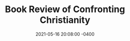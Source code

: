 ---
layout: book_review
date: 2021-05-16 20:08:00 -0400
title: "Book Review of Confronting Christianity"
book: {
  title: "Confronting Christianity: 12 Hard Questions for the World's Largest Religion",
  isbn: "",
  pages: "",
  publisher: "",
  author: "Rebecca McLaughlin"
}
description: ""
featured_image: {
  src: "confronting-christianity.jpg",
  title: "Confronting Christianity, by Rebecca McLaughlin",
  alt: "Confronting Christianity: 12 Hard Questions for the World's Largest Religion"
}
tags: "Christian"
published: false
---